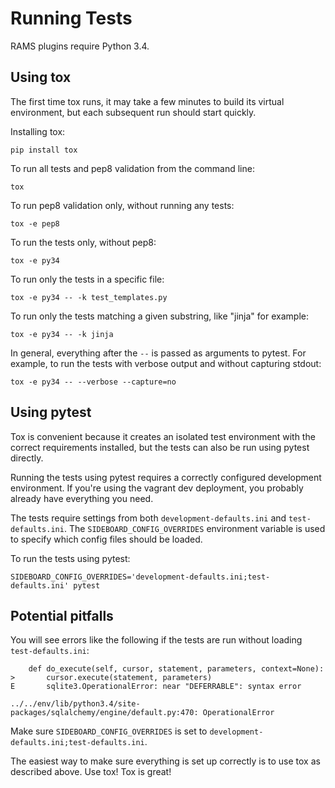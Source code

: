 # Running Tests

RAMS plugins require Python 3.4.


## Using tox

The first time tox runs, it may take a few minutes to build its virtual
environment, but each subsequent run should start quickly.

Installing tox:
```
pip install tox
```

To run all tests and pep8 validation from the command line:
```
tox
```

To run pep8 validation only, without running any tests:
```
tox -e pep8
```

To run the tests only, without pep8:
```
tox -e py34
```

To run only the tests in a specific file:
```
tox -e py34 -- -k test_templates.py
```

To run only the tests matching a given substring, like "jinja" for example:
```
tox -e py34 -- -k jinja
```

In general, everything after the `--` is passed as arguments to pytest. For
example, to run the tests with verbose output and without capturing stdout:
```
tox -e py34 -- --verbose --capture=no
```


## Using pytest

Tox is convenient because it creates an isolated test environment with the
correct requirements installed, but the tests can also be run using pytest
directly.

Running the tests using pytest requires a correctly configured development
environment. If you're using the vagrant dev deployment, you probably already
have everything you need.

The tests require settings from both `development-defaults.ini` and
`test-defaults.ini`. The `SIDEBOARD_CONFIG_OVERRIDES` environment variable is
used to specify which config files should be loaded.

To run the tests using pytest:
```
SIDEBOARD_CONFIG_OVERRIDES='development-defaults.ini;test-defaults.ini' pytest
```


## Potential pitfalls

You will see errors like the following if the tests are run without loading
`test-defaults.ini`:
```
    def do_execute(self, cursor, statement, parameters, context=None):
>       cursor.execute(statement, parameters)
E       sqlite3.OperationalError: near "DEFERRABLE": syntax error

../../env/lib/python3.4/site-packages/sqlalchemy/engine/default.py:470: OperationalError
```

Make sure `SIDEBOARD_CONFIG_OVERRIDES` is set to
`development-defaults.ini;test-defaults.ini`.

The easiest way to make sure everything is set up correctly is to use tox as
described above. Use tox! Tox is great!
